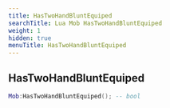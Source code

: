 ```yaml
---
title: HasTwoHandBluntEquiped
searchTitle: Lua Mob HasTwoHandBluntEquiped
weight: 1
hidden: true
menuTitle: HasTwoHandBluntEquiped
---
```

## HasTwoHandBluntEquiped
```lua
Mob:HasTwoHandBluntEquiped(); -- bool
```